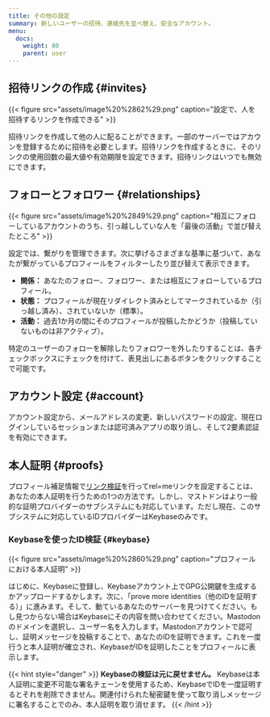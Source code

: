 ```yaml
---
title: その他の設定
summary: 新しいユーザーの招待、連絡先を並べ替え、安全なアカウント。
menu:
  docs:
    weight: 80
    parent: user
---
```


## 招待リンクの作成 {#invites}

{{< figure src="assets/image%20%2862%29.png" caption="設定で、人を招待するリンクを作成できる" >}}

招待リンクを作成して他の人に配ることができます。一部のサーバーではアカウンを登録するために招待を必要とします。招待リンクを作成するときに、そのリンクの使用回数の最大値や有効期限を設定できます。招待リンクはいつでも無効にできます。

## フォローとフォロワー {#relationships}

{{< figure src="assets/image%20%2849%29.png" caption="相互にフォローしているアカウントのうち、引っ越ししていな人を「最後の活動」で並び替えたところ" >}}

設定では、繋がりを管理できます。次に挙げるさまざまな基準に基づいて、あなたが繋がっているプロフィールをフィルターしたり並び替えて表示できます。

* **関係：** あなたのフォロー、フォロワー、または相互にフォローしているプロフィール。
* **状態：** プロフィールが現在リダイレクト済みとしてマークされているか（引っ越し済み）、されていないか（標準）。
* **活動：** 過去1か月の間にそのプロフィールが投稿したかどうか（投稿していないものは非アクティブ）。

特定のユーザーのフォローを解除したりフォロワーを外したりすることは、各チェックボックスにチェックを付けて、表見出しにあるボタンをクリックすることで可能です。

## アカウント設定 {#account}

アカウント設定から、メールアドレスの変更、新しいパスワードの設定、現在ログインしているセッションまたは認可済みアプリの取り消し、そして2要素認証を有効にできます。

## 本人証明 {#proofs}

プロフィール補足情報で[リンク検証](../profile#verification)を行ってrel=meリンクを設定することは、あなたの本人証明を行うための1つの方法です。しかし、マストドンはより一般的な証明プロバイダーのサブシステムにも対応しています。ただし現在、このサブシステムに対応しているIDプロバイダーはKeybaseのみです。

### Keybaseを使ったID検証 {#keybase}

{{< figure src="assets/image%20%2860%29.png" caption="プロフィールにおける本人証明" >}}

はじめに、Keybaseに登録し、Keybaseアカウント上でGPG公開鍵を生成するかアップロードするかします。次に、「prove more identities（他のIDを証明する）」に進みます。そして、動ているあなたのサーバーを見つけてください。もし見つからない場合はKeybaseにその内容を問い合わせてください。Mastodonのドメインを選択し、ユーザー名を入力します。Mastodonアカウントで認可し、証明メッセージを投稿することで、あなたのIDを証明できます。これを一度行うと本人証明が確立され、KeybaseがIDを証明したことをプロフィールに表示します。

{{< hint style="danger" >}}
**Keybaseの検証は元に戻せません。** Keybaseは本人証明に変更不可能な署名チェーンを使用するため、KeybaseでIDを一度証明するとそれを削除できません。関連付けられた秘密鍵を使って取り消しメッセージに署名することでのみ、本人証明を取り消せます。
{{< /hint >}}
